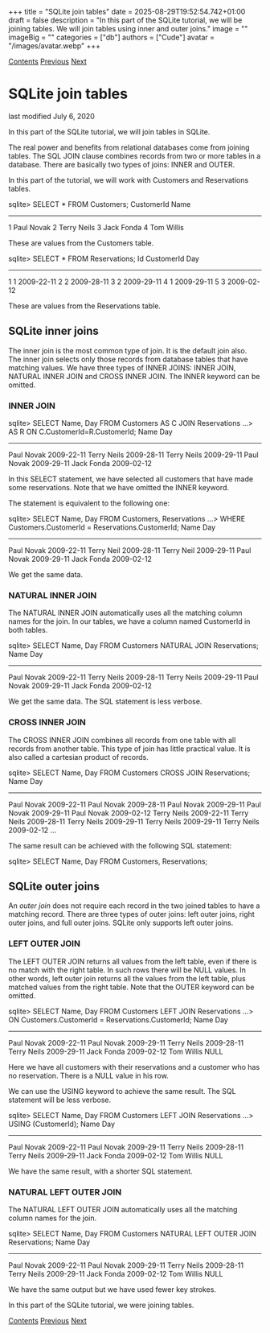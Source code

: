 +++
title = "SQLite join tables"
date = 2025-08-29T19:52:54.742+01:00
draft = false
description = "In this part of the SQLite tutorial, we will be joining tables. We will join tables using inner and outer joins."
image = ""
imageBig = ""
categories = ["db"]
authors = ["Cude"]
avatar = "/images/avatar.webp"
+++

[Contents](..)
[Previous](../constraints/)
[Next](../sqlitefunctions/)

# SQLite join tables

last modified July 6, 2020 

In this part of the SQLite tutorial, we will join tables in SQLite.

The real power and benefits from relational databases come from joining tables.
The SQL JOIN clause combines records from two or more tables in a database.
There are basically two types of joins: INNER and OUTER.

In this part of the tutorial, we will work with Customers and 
Reservations tables. 

sqlite&gt; SELECT * FROM Customers;
CustomerId  Name       
----------  -----------
1           Paul Novak 
2           Terry Neils
3           Jack Fonda 
4           Tom Willis 

These are values from the Customers table.

sqlite&gt; SELECT * FROM Reservations;
Id  CustomerId  Day       
--  ----------  ----------
1   1           2009-22-11
2   2           2009-28-11
3   2           2009-29-11
4   1           2009-29-11
5   3           2009-02-12

These are values from the Reservations table.

## SQLite inner joins

The inner join is the most common type of join. It is the default join also. 
The inner join selects only those records from database tables that have matching 
values. We have three types of INNER JOINS: INNER JOIN, 
NATURAL INNER JOIN and CROSS INNER JOIN. 
The INNER keyword can be omitted.

### INNER JOIN

sqlite&gt; SELECT Name, Day FROM Customers AS C JOIN Reservations
   ...&gt; AS R ON C.CustomerId=R.CustomerId;
Name         Day        
-----------  -----------
Paul Novak   2009-22-11 
Terry Neils  2009-28-11 
Terry Neils  2009-29-11 
Paul Novak   2009-29-11 
Jack Fonda   2009-02-12 

In this SELECT statement, we have selected all customers that 
have made some reservations. Note that we have omitted the INNER keyword.

The statement is equivalent to the following one:

sqlite&gt; SELECT Name, Day FROM Customers, Reservations
   ...&gt; WHERE Customers.CustomerId = Reservations.CustomerId;
Name        Day        
----------  -----------
Paul Novak  2009-22-11 
Terry Neil  2009-28-11 
Terry Neil  2009-29-11 
Paul Novak  2009-29-11 
Jack Fonda  2009-02-12

We get the same data.

### NATURAL INNER JOIN

The NATURAL INNER JOIN automatically uses all the matching 
column names for the join. In our tables, we have a column named 
CustomerId in both tables.

sqlite&gt; SELECT Name, Day FROM Customers NATURAL JOIN Reservations;
Name         Day       
-----------  ----------
Paul Novak   2009-22-11
Terry Neils  2009-28-11
Terry Neils  2009-29-11
Paul Novak   2009-29-11
Jack Fonda   2009-02-12

We get the same data. The SQL statement is less verbose. 

### CROSS INNER JOIN

The CROSS INNER JOIN combines all records
from one table with all records from another table. This type of join
has little practical value. It is also called a cartesian product of records.

sqlite&gt; SELECT Name, Day FROM Customers CROSS JOIN Reservations;
Name         Day       
-----------  ----------
Paul Novak   2009-22-11
Paul Novak   2009-28-11
Paul Novak   2009-29-11
Paul Novak   2009-29-11
Paul Novak   2009-02-12
Terry Neils  2009-22-11
Terry Neils  2009-28-11
Terry Neils  2009-29-11
Terry Neils  2009-29-11
Terry Neils  2009-02-12
...

The same result can be achieved with the following SQL statement:

sqlite&gt; SELECT Name, Day FROM Customers, Reservations;

## SQLite outer joins

An *outer join* does not require each record in the two joined tables to 
have a matching record. There are three types of outer joins: left outer joins, 
right outer joins, and full outer joins. SQLite only supports left outer joins. 

### LEFT OUTER JOIN

The LEFT OUTER JOIN returns all values from the left table, even
if there is no match with the right table. In such rows there will be 
NULL values. In other words, left outer join returns all the values 
from the left table, plus matched values from the right table. Note that the 
OUTER keyword can be omitted. 

sqlite&gt; SELECT Name, Day FROM Customers LEFT JOIN Reservations
   ...&gt; ON Customers.CustomerId = Reservations.CustomerId;
Name         Day        
-----------  -----------
Paul Novak   2009-22-11 
Paul Novak   2009-29-11 
Terry Neils  2009-28-11 
Terry Neils  2009-29-11 
Jack Fonda   2009-02-12 
Tom Willis   NULL  

Here we have all customers with their reservations and a customer who has no
reservation. There is a NULL value in his row. 

We can use the USING keyword to achieve the same result. The SQL 
statement will be less verbose.

sqlite&gt; SELECT Name, Day FROM Customers LEFT JOIN Reservations
   ...&gt; USING (CustomerId);
Name         Day        
-----------  -----------
Paul Novak   2009-22-11 
Paul Novak   2009-29-11 
Terry Neils  2009-28-11 
Terry Neils  2009-29-11 
Jack Fonda   2009-02-12 
Tom Willis   NULL

We have the same result, with a shorter SQL statement.

### NATURAL LEFT OUTER JOIN

The NATURAL LEFT OUTER JOIN automatically uses all the 
matching column names for the join.

sqlite&gt; SELECT Name, Day FROM Customers NATURAL LEFT OUTER JOIN Reservations;
Name         Day       
-----------  ----------
Paul Novak   2009-22-11
Paul Novak   2009-29-11
Terry Neils  2009-28-11
Terry Neils  2009-29-11
Jack Fonda   2009-02-12
Tom Willis   NULL  

We have the same output but we have used fewer key strokes.

In this part of the SQLite tutorial, we were joining tables.

[Contents](..)
[Previous](../constraints/)
[Next](../sqlitefunctions/)